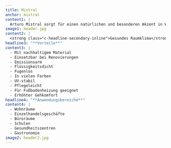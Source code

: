 ```yaml
---
title: Mistral
anchor: mistral
content1: |
  Arturo Mistral sorgt für einen natürlichen und besonderen Akzent in Wohn- und Büroräumen, Einzelhandelsgeschäften und Restaurants. Die farbige, UV-stabile, lösemittelfreie 2-komponentige Verlaufbeschichtung auf Basis von Polyurethanharz hat eine natürliche, mineralische Ausstrahlung. Diese entsteht durch einen recycelten, nachwachsenden Rohstoff, durch den eine robuste, raue Ausstrahlung mit einer changierenden Oberfläche geschaffen wird. Durch dieses gewisse Extra unterscheidet sich Arturo Mistral von den anderen Beschichtungen ihrer Klasse - und behält dennoch die typischen Produkteigenschaften einer PU-Verlaufbeschichtung bei.
image1: header.jpg
content2: |
  <strong class="c-headline-secondary-inline">Gesundes Raumklima</strong>: Arturo strebt die Entwicklung der nachhaltigsten Kunstharzböden an. Konventionelle Rohstoffe werden kritisch hinterfragt und alternative, nachhaltigere Materialien geprüft. Bei der Arturo Mistral Verlaufbeschichtung wurde der fossile Rohstoff durch eine organische, nachwachsende Komponente ersetzt. Diese verleiht der Beschichtung die markante, raue Ausstrahlung und sorgt für eine authentische, mineralische Oberflächenstruktur. Das Arturo Mistral Bodensystem ist emissionsarm gemäß AgBB und trägt zu einem gesunden Raumklima bei.
headline3: "**Vorteile**"
content3: |
  - Mit nachhaltigem Material
  - Einsetzbar bei Renovierungen
  - Emissionsarm
  - Flüssigkeitsdicht
  - Fugenlos
  - In vielen Farben 
  - UV-stabil
  - Pflegeleicht
  - Für Fußbodenheizung geeignet
  - Erhöhter Gehkomfort
headline4: "**Anwendungsbereiche**"
content4: |
  - Wohnräume
  - Einzelhandelsgeschäfte
  - Büroräume
  - Schulen
  - Gesundheitszentren
  - Gastronomie
image2: header2.jpg
---
```

